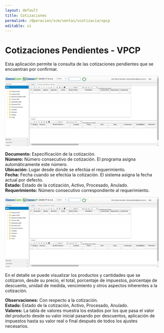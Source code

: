 ```yaml
---
layout: default
title: Cotizaciones
permalink: /Operacion/scm/ventas/vcotizacio/vpcp
editable: si
---
```


# Cotizaciones Pendientes - VPCP

Esta aplicación permite la consulta de las cotizaciones pendientes que se encuentran por confirmar.

![](vpcp1.png)

**Documento:** Especificación de la cotización.  
**Número:** Número consecutivo de cotización. El programa asigna automáticamente este número.  
**Ubicación:** Lugar desde donde se efectúa el requerimiento.  
**Fecha:** Fecha cuando se efectúa la cotización. El sistema asigna la fecha actual por defecto.  
**Estado:** Estado de la cotización, Activo, Procesado, Anulado.  
**Requerimiento:** Número consecutivo correspondiente al requerimiento.  


![](vpcp2.png)

En el detalle se puede visualizar los productos y cantidades que se cotizaron, desde su precio, el total, porcentaje de impuestos, porcentaje de descuento, unidad de medida, vencimiento y otros aspectos inherentes a la cotización.

**Observaciones:** Con respecto a la cotización.  
**Estado:** Estado de la cotización, Activo, Procesado, Anulado.  
**Valores:** La tabla de valores muestra los estados por los que pasa el valor del producto desde su valor inicial pasando por descuentos, aplicación de impuestos hasta su valor real o final después de todos los ajustes necesarios.  

